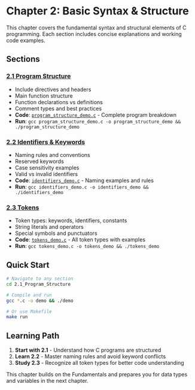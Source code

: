 # Chapter 2: Basic Syntax & Structure

This chapter covers the fundamental syntax and structural elements of C programming. Each section includes concise explanations and working code examples.

## Sections

### [2.1 Program Structure](2.1_Program_Structure/)
- Include directives and headers
- Main function structure
- Function declarations vs definitions
- Comment types and best practices
- **Code**: [`program_structure_demo.c`](2.1_Program_Structure/program_structure_demo.c) - Complete program breakdown
- **Run**: `gcc program_structure_demo.c -o program_structure_demo && ./program_structure_demo`

### [2.2 Identifiers & Keywords](2.2_Identifiers_Keywords/)
- Naming rules and conventions
- Reserved keywords
- Case sensitivity examples
- Valid vs invalid identifiers
- **Code**: [`identifiers_demo.c`](2.2_Identifiers_Keywords/identifiers_demo.c) - Naming examples and rules
- **Run**: `gcc identifiers_demo.c -o identifiers_demo && ./identifiers_demo`

### [2.3 Tokens](2.3_Tokens/)
- Token types: keywords, identifiers, constants
- String literals and operators
- Special symbols and punctuators
- **Code**: [`tokens_demo.c`](2.3_Tokens/tokens_demo.c) - All token types with examples
- **Run**: `gcc tokens_demo.c -o tokens_demo && ./tokens_demo`

## Quick Start

```bash
# Navigate to any section
cd 2.1_Program_Structure

# Compile and run
gcc *.c -o demo && ./demo

# Or use Makefile
make run
```

## Learning Path

1. **Start with 2.1** - Understand how C programs are structured
2. **Learn 2.2** - Master naming rules and avoid keyword conflicts
3. **Study 2.3** - Recognize all token types for better code understanding

This chapter builds on the Fundamentals and prepares you for data types and variables in the next chapter.
